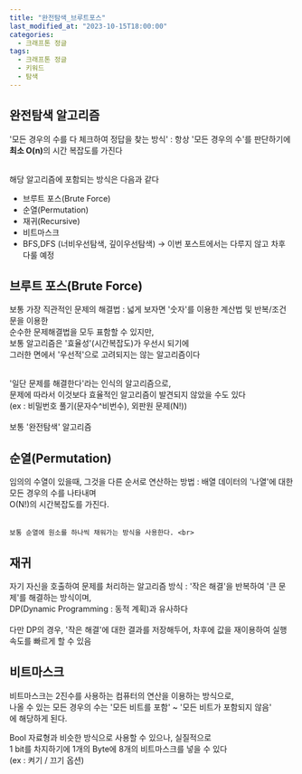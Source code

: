 ```yaml
---
title: "완전탐색_브루트포스"
last_modified_at: "2023-10-15T18:00:00"
categories:
  - 크래프톤 정글
tags:
  - 크래프톤 정글
  - 키워드
  - 탐색
---
```


## 완전탐색 알고리즘
  '모든 경우의 수를 다 체크하여 정답을 찾는 방식'
  : 항상 '모든 경우의 수'를 판단하기에<br>
    <b>최소 O(n)</b>의 시간 복잡도를 가진다<br><br>

  해당 알고리즘에 포함되는 방식은 다음과 같다
  - 브루트 포스(Brute Force)
  - 순열(Permutation)
  - 재귀(Recursive)
  - 비트마스크
  - BFS,DFS (너비우선탐색, 깊이우선탐색) -> 이번 포스트에서는 다루지 않고 차후 다룰 예정

## 브루트 포스(Brute Force)
  보통 가장 직관적인 문제의 해결법
  : 넓게 보자면 '숫자'를 이용한 계산법 및 반복/조건 문을 이용한<br>
    순수한 문제해결법을 모두 표함할 수 있지만,<br>
    보통 알고리즘은 '효율성'(시간복잡도)가 우선시 되기에<br>
    그러한 면에서 '우선적'으로 고려되지는 않는 알고리즘이다<br><br>

  '일단 문제를 해결한다'라는 인식의 알고리즘으로,<br>
  문제에 따라서 이것보다 효율적인 알고리즘이 발견되지 않았을 수도 있다<br>
  (ex : 비밀번호 풀기(문자수^비번수), 외판원 문제(N!))<br><br>
  보통 '완전탐색' 알고리즘

## 순열(Permutation)
  임의의 수열이 있을때, 그것을 다른 순서로 연산하는 방법
  : 배열 데이터의 '나열'에 대한 모든 경우의 수를 나타내며<br>
    O(N!)의 시간복잡도를 가진다. <br><br>

    보통 순열에 원소를 하나씩 채워가는 방식을 사용한다. <br>

    
## 재귀
  자기 자신을 호출하여 문제를 처리하는 알고리즘 방식
  : '작은 해결'을 반복하여 '큰 문제'를 해결하는 방식이며,<br>
  DP(Dynamic Programming : 동적 계획)과 유사하다<br><br>
  다만 DP의 경우, '작은 해결'에 대한 결과를 저장해두어,
  차후에 값을 재이용하여 실행 속도를 빠르게 할 수 있음<br>


## 비트마스크
  비트마스크는 2진수를 사용하는 컴퓨터의 연산을 이용하는 방식으로,<br>
  나올 수 있는 모든 경우의 수는 '모든 비트를 포함' ~ '모든 비트가 포함되지 않음'<br>
  에 해당하게 된다.

  Bool 자료형과 비슷한 방식으로 사용할 수 있으나, 실질적으로<br>
  1 bit를 차지하기에 1개의 Byte에 8개의 비트마스크를 넣을 수 있다<br>
  (ex : 켜기 / 끄기 옵션)

